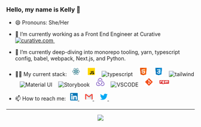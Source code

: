 ### Hello, my name is Kelly 👋

- 😄 Pronouns: She/Her
- <p>
  🔭 I’m currently working as a Front End Engineer at Curative &nbsp;
  <a href="https://curative.com/" target="_blank" rel="noopener noreferrer">
    <img alt='curative.com'src="https://user-images.githubusercontent.com/27245530/153483575-122dcd0c-c511-4a72-9f66-3b7198e26a6f.png" width="20px" alt="curative.com">
  </a>
  &nbsp; &nbsp;
  </p>
- 🌱 I’m currently deep-diving into monorepo tooling, yarn, typescript config, babel, webpack, Next.js, and Python.
- <p> 👩‍💻 My current stack: <span>&nbsp;
  <img alt='React' title='React' height="25" src="https://github.com/chandan-reddy-k/chandan-reddy-k/blob/master/assets/react.png"> &nbsp;&nbsp;
  <img alt='JavaScript' title='JavaScript' height="25" src="https://github.com/chandan-reddy-k/chandan-reddy-k/blob/master/assets/js.png"> &nbsp;&nbsp;
  <img alt='typescript' title='typescript' height="25" src="https://user-images.githubusercontent.com/27245530/153481557-5d861c2f-2e45-4799-8d0e-03f7be8d94aa.png"> &nbsp;&nbsp;
  <img alt='HTML' title='HTML' height="25" src="https://github.com/chandan-reddy-k/chandan-reddy-k/blob/master/assets/html.png"> &nbsp;&nbsp;
  <img alt='CSS' title='CSS' height="25" src="https://github.com/chandan-reddy-k/chandan-reddy-k/blob/master/assets/css.png"> &nbsp;&nbsp; 
  <img alt='tailwind' title='tailwind css' height="25" src="https://user-images.githubusercontent.com/27245530/153485344-e960e5f5-6068-4ae7-ac6b-7e8554b50e2c.png"> &nbsp;&nbsp;
  <img alt='Material UI' title='Material UI' height="25" src="https://user-images.githubusercontent.com/27245530/153487872-d5917d9b-2acb-466f-830d-e8f1e4bd6030.png"> &nbsp;&nbsp;
  <img alt='Storybook' title='Storybook' height="25" src="https://user-images.githubusercontent.com/27245530/153482351-fe96f179-301a-46fc-be6d-9c11e0d796e7.svg"> &nbsp;&nbsp;
  <img alt='Redux' title='Redux' height="25" src="https://github.com/chandan-reddy-k/chandan-reddy-k/blob/master/assets/redux.png"> &nbsp;&nbsp;
  <img alt='VSCODE' title='VSCODE' height="25" src="https://user-images.githubusercontent.com/27245530/153488260-9a32c177-802f-4752-95b8-5e53d17424ea.png"> &nbsp;&nbsp;
  <img alt='GIT' title='Git' height="25" src="https://github.com/chandan-reddy-k/chandan-reddy-k/blob/master/assets/git.png"> &nbsp;&nbsp;
  <img alt='NPM' title='npm' height="25" src="https://github.com/chandan-reddy-k/chandan-reddy-k/blob/master/assets/npm.png">
  &nbsp;&nbsp;
  </span>
 </p>
 
- <p> 
  📫 How to reach me:  &nbsp; 
  <a href="https://www.linkedin.com/in/kellyzick" target="_blank" rel="noopener noreferrer">
    <img src="https://github.com/chandan-reddy-k/chandan-reddy-k/blob/master/assets/linkedin.svg" width="20px"    alt="LinkedIn">
  </a>
  &nbsp; &nbsp;
  <a href="mailto:kellyzick@pm.me">
    <img alt='ealt='' mail me!' src="https://github.com/chandan-reddy-k/chandan-reddy-k/blob/master/assets/gmail.svg" width="20px" alt="email">
  </a>
  &nbsp; &nbsp;
  <a href="https://twitter.com/misszick" target="_blank" rel="noopener noreferrer">
    <img alt='visit my twitter'src="https://github.com/chandan-reddy-k/chandan-reddy-k/blob/master/assets/twitter.svg" width="20px" alt="Twitter">
  </a> 
  &nbsp; &nbsp;
</p> 

  ****


<p align="center"> 
  <img src="https://github-readme-stats.vercel.app/api?username=misskelly&theme=cobalt&show_icons=true"/>
</p>


